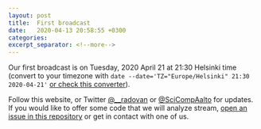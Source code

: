 ```yaml
---
layout: post
title:  First broadcast
date:   2020-04-13 20:58:55 +0300
categories:
excerpt_separator: <!--more-->
---
```


Our first broadcast is on Tuesday, 2020 April 21 at 21:30 Helsinki
time (convert to your timezone with `date --date='TZ="Europe/Helsinki"
21:30 2020-04-21'` [or check this
converter](https://www.timeanddate.com/worldclock/fixedtime.html?iso=20200421T2130&p1=101&ah=1&am=30)).

Follow this website, or Twitter [@__radovan](https://twitter.com/__radovan) or
[@SciCompAalto](https://twitter.com/SciCompAalto) for updates.  If you
would like to offer some code that we will analyze stream, [open an
issue in this
repository](https://github.com/ResearchSoftwareHour/rsh-notes/issues)
or get in contact with one of us.

<!--more-->
